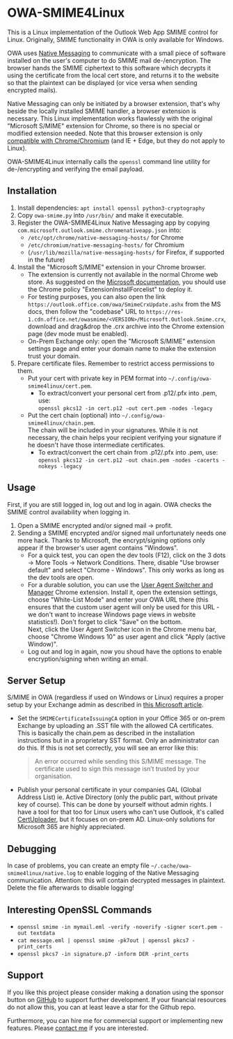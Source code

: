 # OWA-SMIME4Linux
This is a Linux implementation of the Outlook Web App SMIME control for Linux. Originally, SMIME functionality in OWA is only available for Windows.

OWA uses [Native Messaging](https://developer.mozilla.org/en-US/docs/Mozilla/Add-ons/WebExtensions/Native_messaging) to communicate with a small piece of software installed on the user's computer to do SMIME mail de-/encryption. The browser hands the SMIME ciphertext to this software which decrypts it using the certificate from the local cert store, and returns it to the website so that the plaintext can be displayed (or vice versa when sending encrypted mails).

Native Messaging can only be initiated by a browser extension, that's why beside the locally installed SMIME handler, a browser extension is necessary. This Linux implementation works flawlessly with the original "Microsoft S/MIME" extension for Chrome, so there is no special or modified extension needed. Note that this browser extension is only [compatible with Chrome/Chromium](https://learn.microsoft.com/en-us/exchange/policy-and-compliance/smime/smime-settings-for-owa?view=exchserver-2019) (and IE + Edge, but they do not apply to Linux).

OWA-SMIME4Linux internally calls the `openssl` command line utility for de-/encrypting and verifying the email payload.

## Installation
1. Install dependencies: `apt install openssl python3-cryptography`
2. Copy `owa-smime.py` into `/usr/bin/` and make it executable.
3. Register the OWA-SMIME4Linux Native Messaging app by copying `com.microsoft.outlook.smime.chromenativeapp.json` into:
   - `/etc/opt/chrome/native-messaging-hosts/` for Chrome
   - `/etc/chromium/native-messaging-hosts/` for Chromium
   - (`/usr/lib/mozilla/native-messaging-hosts/` for Firefox, if supported in the future)
4. Install the "Microsoft S/MIME" extension in your Chrome browser.
   - The extension is currently not available in the normal Chrome web store. As suggested on the [Microsoft documentation](https://learn.microsoft.com/en-us/exchange/policy-and-compliance/smime/smime-settings-for-owa?view=exchserver-2019), you should use the Chrome policy "ExtensionInstallForcelist" to deploy it.
   - For testing purposes, you can also open the link `https://outlook.office.com/owa/SmimeCrxUpdate.ashx` from the MS docs, then follow the "codebase" URL to `https://res-1.cdn.office.net/owasmime/<VERSION>/Microsoft.Outlook.Smime.crx`, download and drag&drop the .crx archive into the Chrome extension page (dev mode must be enabled).
   - On-Prem Exchange only: open the "Microsoft S/MIME" extension settings page and enter your domain name to make the extension trust your domain.
5. Prepare certificate files. Remember to restrict access permissions to them.
   - Put your cert with private key in PEM format into `~/.config/owa-smime4linux/cert.pem`.
     - To extract/convert your personal cert from .p12/.pfx into .pem, use:  
       `openssl pkcs12 -in cert.p12 -out cert.pem -nodes -legacy`
   - Put the cert chain (optional) into `~/.config/owa-smime4linux/chain.pem`.  
     The chain will be included in your signatures. While it is not necessary, the chain helps your recipient verifying your signature if he doesn't have those intermediate certificates.
     - To extract/convert the cert chain from .p12/.pfx into .pem, use:  
       `openssl pkcs12 -in cert.p12 -out chain.pem -nodes -cacerts -nokeys -legacy`

## Usage
First, if you are still logged in, log out and log in again. OWA checks the SMIME control availability when logging in.

1. Open a SMIME encrypted and/or signed mail -> profit.
2. Sending a SMIME encrypted and/or signed mail unfortunately needs one more hack. Thanks to Microsoft, the encrypt/signing options only appear if the browser's user agent contains "Windows".
   - For a quick test, you can open the dev tools (F12), click on the 3 dots -> More Tools -> Network Conditions. There, disable "Use browser default" and select "Chrome - Windows". This only works as long as the dev tools are open.
   - For a durable solution, you can use the [User Agent Switcher and Manager](https://chromewebstore.google.com/detail/user-agent-switcher-and-m/bhchdcejhohfmigjafbampogmaanbfkg) Chrome extension. Install it, open the extension settings, choose "White-List Mode" and enter your OWA URL there (this ensures that the custom user agent will only be used for this URL - we don't want to increase Windows page views in website statistics!). Don't forget to click "Save" on the bottom.  
     Next, click the User Agent Switcher icon in the Chrome menu bar, choose "Chrome Windows 10" as user agent and click "Apply (active Window)".
   - Log out and log in again, now you shoud have the options to enable encryption/signing when writing an email.

## Server Setup
S/MIME in OWA (regardless if used on Windows or Linux) requires a proper setup by your Exchange admin as described in [this Microsoft article](https://techcommunity.microsoft.com/t5/exchange-team-blog/how-to-configure-s-mime-in-office-365/ba-p/584516).

- Set the `SMIMECertificateIssuingCA` option in your Office 365 or on-prem Exchange by uploading an .SST file with the allowed CA certificates. This is basically the chain.pem as described in the installation instructions but in a proprietary SST format. Only an administrator can do this. If this is not set correctly, you will see an error like this:
  > An error occurred while sending this S/MIME message. The certificate used to sign this message isn’t trusted by your organisation.

- Publish your personal certificate in your companies GAL (Global Address List) ie. Active Directory (only the public part, without private key of course). This can be done by yourself without admin rights. I have a tool for that too for Linux users who can't use Outlook, it's called [CertUploader](https://github.com/schorschii/CertUploader), but it focuses on on-prem AD. Linux-only solutions for Microsoft 365 are highly appreciated.

## Debugging
In case of problems, you can create an empty file `~/.cache/owa-smime4linux/native.log` to enable logging of the Native Messaging communication. Attention: this will contain decrypted messages in plaintext. Delete the file afterwards to disable logging!

## Interesting OpenSSL Commands
- `openssl smime -in mymail.eml -verify -noverify -signer scert.pem -out textdata`
- `cat message.eml | openssl smime -pk7out | openssl pkcs7 -print_certs`
- `openssl pkcs7 -in signature.p7 -inform DER -print_certs`

## Support
If you like this project please consider making a donation using the sponsor button on [GitHub](https://github.com/schorschii/QuickSync4Linux) to support further development. If your financial resources do not allow this, you can at least leave a star for the Github repo.

Furthermore, you can hire me for commercial support or implementing new features. Please [contact me](https://georg-sieber.de/?page=impressum) if you are interested.
